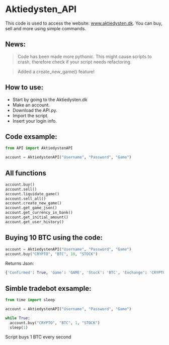 # Aktiedysten_API
This code is used to access the website: www.aktiedysten.dk.
You can buy, sell and more using simple commands.

## News:
> Code has been made more pythonic.
> This might cause scripts to crash, therefore check if your script needs refactoring.

> Added a create_new_game() feature!



## How to use:

  - Start by going to the Aktiedysten.dk
  - Make an account.
  - Download the API.py.
  - Import the script.
  - Insert your login info.

## Code exsample:
```py
from API import AktiedystenAPI

account = AktiedystenAPI("Username", "Password", "Game")
```
## All functions
```py
account.buy()
account.sell()
account.liquidate_game()
account.sell_all()
account.create_new_game()
account.get_game_json()
account.get_currency_in_bank()
account.get_initial_amount()
account.get_user_history()
```
## Buying 10 BTC using the code:
```py
account = AktiedystenAPI("Username", "Password", "Game")
account.buy("CRYPTO", "BTC", 10, "STOCK")
```
Returns Json:
```py
{'Confirmed': True, 'Game': 'GAME', 'Stock': 'BTC', 'Exchange': 'CRYPTO', 'OrderInStock': '10', 'OrderInCurrency': '2013118.9090987504', 'OrderType': 'Buy'}
```
## Simble tradebot exsample:

```py
from time import sleep

account = AktiedystenAPI("Username", "Password", "Game")

while True:
  account.buy("CRYPTO", "BTC", 1, "STOCK")
  sleep(1)
```
Script buys 1 BTC every second
